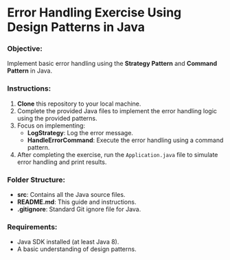 # Error Handling Exercise Using Design Patterns in Java

### Objective:
Implement basic error handling using the **Strategy Pattern** and **Command Pattern** in Java.

### Instructions:
1. **Clone** this repository to your local machine.
2. Complete the provided Java files to implement the error handling logic using the provided patterns.
3. Focus on implementing:
   - **LogStrategy**: Log the error message.
   - **HandleErrorCommand**: Execute the error handling using a command pattern.
4. After completing the exercise, run the `Application.java` file to simulate error handling and print results.

### Folder Structure:
- **src**: Contains all the Java source files.
- **README.md**: This guide and instructions.
- **.gitignore**: Standard Git ignore file for Java.

### Requirements:
- Java SDK installed (at least Java 8).
- A basic understanding of design patterns.
